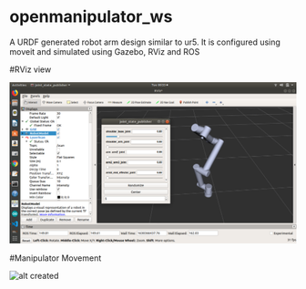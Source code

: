 # openmanipulator_ws
A URDF generated robot arm design similar to ur5. It is configured using moveit and simulated using Gazebo, RViz and ROS

#RViz view

![alt created](https://github.com/GeorgeBethel/openmanipulator_ws/blob/main/src/robot_arm.png)

#Manipulator Movement

![alt created](https://github.com/GeorgeBethel/openmanipulator_ws/blob/main/src/manipulator_moveit_config/Manipulator.gif)


